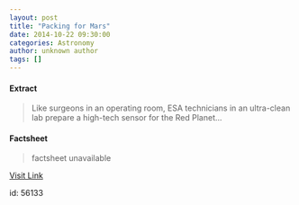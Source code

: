 ```yaml
---
layout: post
title: "Packing for Mars"
date: 2014-10-22 09:30:00
categories: Astronomy
author: unknown author
tags: []
---
```



#### Extract
>Like surgeons in an operating room, ESA technicians in an ultra-clean lab prepare a high-tech sensor for the Red Planet...

#### Factsheet
>factsheet unavailable

[Visit Link](http://www.esa.int/Our_Activities/Space_Engineering/Packing_for_Mars)

id:   56133


